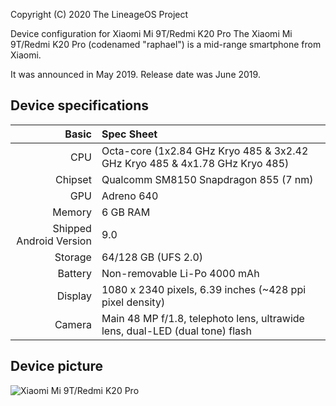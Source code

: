Copyright (C) 2020 The LineageOS Project

Device configuration for Xiaomi Mi 9T/Redmi K20 Pro
The Xiaomi Mi 9T/Redmi K20 Pro (codenamed "raphael") is a mid-range smartphone from Xiaomi.

It was announced in May 2019. Release date was June 2019.

## Device specifications

Basic   | Spec Sheet
-------:|:-------------------------
CPU     | Octa-core (1x2.84 GHz Kryo 485 & 3x2.42 GHz Kryo 485 & 4x1.78 GHz Kryo 485)
Chipset | Qualcomm SM8150 Snapdragon 855 (7 nm)
GPU     | Adreno 640
Memory  | 6 GB RAM
Shipped Android Version | 9.0
Storage | 64/128 GB (UFS 2.0)
Battery | Non-removable Li-Po 4000 mAh
Display | 1080 x 2340 pixels, 6.39 inches (~428 ppi pixel density)
Camera  | Main 48 MP f/1.8, telephoto lens, ultrawide lens, dual-LED (dual tone) flash

## Device picture

![Xiaomi Mi 9T/Redmi K20 Pro](https://i01.appmifile.com/webfile/globalimg/products/pc/redmik20/index_slider_1.png "Xiaomi Mi 9T/Redmi K20 Pro in carbon black")

